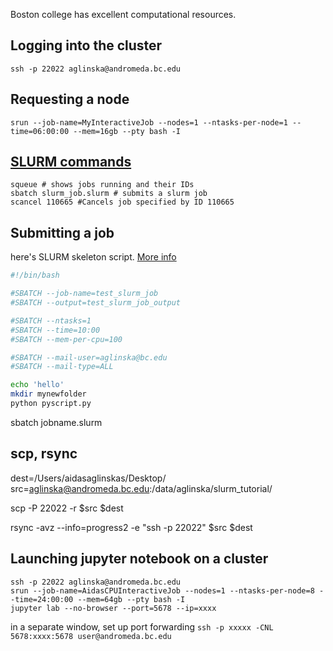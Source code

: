 Boston college has excellent computational resources.

## Logging into the cluster
`ssh -p 22022 aglinska@andromeda.bc.edu`

## Requesting a node
`srun --job-name=MyInteractiveJob --nodes=1 --ntasks-per-node=1 --time=06:00:00 --mem=16gb --pty bash -I`

## [SLURM commands](https://hpc.llnl.gov/banks-jobs/running-jobs/slurm-commands)
```
squeue # shows jobs running and their IDs
sbatch slurm_job.slurm # submits a slurm job
scancel 110665 #Cancels job specified by ID 110665
```

## Submitting a job

here's SLURM skeleton script. [More info](https://help.rc.ufl.edu/doc/Sample_SLURM_Scripts)

```bash
#!/bin/bash

#SBATCH --job-name=test_slurm_job
#SBATCH --output=test_slurm_job_output

#SBATCH --ntasks=1
#SBATCH --time=10:00
#SBATCH --mem-per-cpu=100

#SBATCH --mail-user=aglinska@bc.edu
#SBATCH --mail-type=ALL

echo 'hello'
mkdir mynewfolder
python pyscript.py
```

sbatch jobname.slurm


## scp, rsync

dest=/Users/aidasaglinskas/Desktop/
src=aglinska@andromeda.bc.edu:/data/aglinska/slurm_tutorial/

scp -P 22022 -r $src $dest

rsync -avz --info=progress2 -e "ssh -p 22022" $src $dest

## Launching jupyter notebook on a cluster

```
ssh -p 22022 aglinska@andromeda.bc.edu
srun --job-name=AidasCPUInteractiveJob --nodes=1 --ntasks-per-node=8 --time=24:00:00 --mem=64gb --pty bash -I
jupyter lab --no-browser --port=5678 --ip=xxxx
```
in a separate window, set up port forwarding
`ssh -p xxxxx -CNL 5678:xxxx:5678 user@andromeda.bc.edu`
